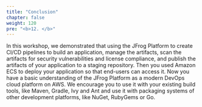 ```yaml
---
title: "Conclusion"
chapter: false
weight: 120
pre: "<b>12. </b>"
---
```


In this workshop, we demonstrated that using the JFrog Platform to create CI/CD pipelines to build an application, manage the artifacts, scan the artifacts for security vulnerabilities and license compliance, and publish the artifacts of your application to a staging repository. Then you used Amazon ECS to deploy your application so that end-users can access it. 
Now you have a basic understanding of the JFrog Platform as a modern DevOps cloud platform on AWS. We encourage you to use it with your existing build tools, like Maven, Gradle, Ivy and Ant and use it with packaging systems of other development platforms, like NuGet, RubyGems or Go.
